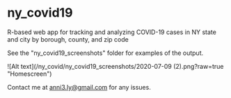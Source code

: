 # ny_covid19
R-based web app for tracking and analyzing COVID-19 cases in NY state and city by borough, county, and zip code

See the "ny_covid19_screenshots" folder for examples of the output.

![Alt text](/ny_covid/ny_covid19_screenshots/2020-07-09 (2).png?raw=true "Homescreen")

Contact me at anni3.ly@gmail.com for any issues.
